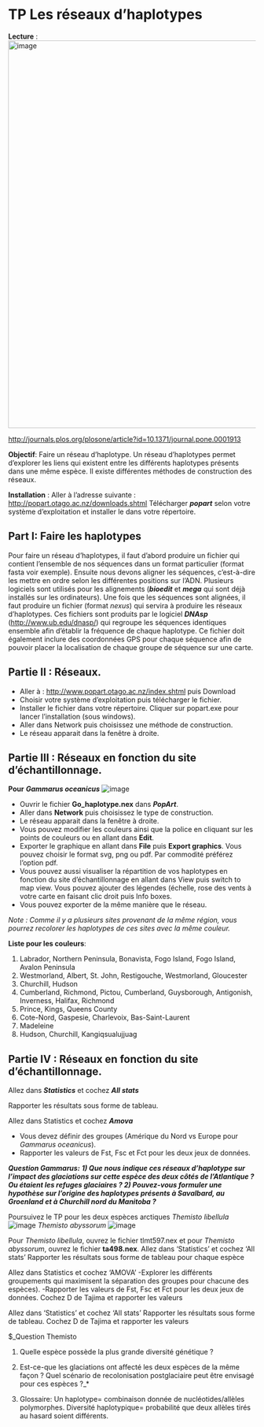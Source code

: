 # TP Les réseaux d’haplotypes

**Lecture** : 
<img width="787" alt="image" src="https://github.com/SabLeCam/OUTILS_MOL/assets/20643860/d7f80ce5-89c9-4a9f-99bf-10dce47fe80c">

http://journals.plos.org/plosone/article?id=10.1371/journal.pone.0001913 

**Objectif**: 
Faire un réseau d’haplotype. Un réseau d’haplotypes permet d’explorer les liens qui existent entre les différents haplotypes présents dans une même espèce. 
Il existe différentes méthodes de construction des réseaux.

**Installation** :
Aller à l’adresse suivante : http://popart.otago.ac.nz/downloads.shtml 
Télécharger *__popart__* selon votre système d’exploitation et installer le dans votre répertoire.

## Part I: Faire les haplotypes

Pour faire un réseau d’haplotypes, il faut d’abord produire un fichier qui contient l’ensemble de nos séquences dans un format particulier (format fasta voir exemple). Ensuite nous devons aligner les séquences, c’est-à-dire les mettre en ordre selon les différentes positions sur l’ADN. Plusieurs logiciels sont utilisés pour les alignements (*__bioedit__* et *__mega__* qui sont déjà installés sur les ordinateurs). Une fois que les séquences sont alignées, il faut produire un fichier (format *_nexus_*) qui servira à produire les réseaux d’haplotypes. Ces fichiers sont produits par le logiciel *__DNAsp__* (http://www.ub.edu/dnasp/) qui regroupe les séquences identiques ensemble afin d’établir la fréquence de chaque haplotype. Ce fichier doit également inclure des coordonnées GPS pour chaque séquence afin de pouvoir placer la localisation de chaque groupe de séquence sur une carte. 



## Partie II : Réseaux.

- Aller à : http://www.popart.otago.ac.nz/index.shtml puis Download
- Choisir votre système d’exploitation puis télécharger le fichier.
- Installer le fichier dans votre répertoire. Cliquer sur popart.exe pour lancer l’installation (sous windows).
- Aller dans Network puis choisissez une méthode de construction. 
- Le réseau apparait dans la fenêtre à droite. 


## Partie III : Réseaux en fonction du site d’échantillonnage.

**Pour** *__Gammarus oceanicus__* 
![image](https://github.com/SabLeCam/OUTILS_MOL/assets/20643860/02ccbf69-e8a4-4f3d-8be8-42e23ede57e5)


- Ouvrir le fichier  **Go_haplotype.nex** dans *__PopArt__*.
- Aller dans **Network** puis choisissez le type de construction.
- Le réseau apparait dans la fenêtre à droite. 
- Vous pouvez modifier les couleurs ainsi que la police en cliquant sur les points de couleurs ou en allant dans **Edit**.
- Exporter le graphique en allant dans **File** puis **Export graphics**. Vous pouvez choisir le format svg, png ou pdf. Par commodité préférez l’option pdf.
- Vous pouvez aussi visualiser la répartition de vos haplotypes en fonction du site d’échantillonnage en allant dans View puis switch to map view. Vous pouvez ajouter des légendes (échelle, rose des vents à votre carte en faisant clic droit puis Info boxes.
- Vous pouvez exporter de la même manière que le réseau.

*_Note : Comme il y a plusieurs sites provenant de la même région, vous pourrez recolorer les haplotypes de ces sites avec la même couleur._*

**Liste pour les couleurs**:
1. Labrador, Northern Peninsula, Bonavista, Fogo Island, Fogo Island, Avalon Peninsula
2. Westmorland, Albert, St. John, Restigouche, Westmorland, Gloucester
3. Churchill, Hudson
4. Cumberland, Richmond, Pictou, Cumberland, Guysborough, Antigonish, Inverness, Halifax, Richmond
5. Prince, Kings, Queens County
6. Cote-Nord, Gaspesie, Charlevoix, Bas-Saint-Laurent
7. Madeleine
8. Hudson, Churchill, Kangiqsualujjuag

## Partie IV : Réseaux en fonction du site d’échantillonnage.
Allez dans *__Statistics__* et cochez *__All stats__*

Rapporter les résultats sous forme de tableau.

Allez dans Statistics et cochez *__Amova__*
- Vous devez définir des groupes (Amérique du Nord vs Europe pour *_Gammarus oceanicus_*). 
- Rapporter les valeurs de Fst, Fsc et Fct pour les deux jeux de données.


*__Question Gammarus:__*
*__1)	Que nous indique ces réseaux d’haplotype sur l’impact des glaciations sur cette espèce des deux côtés de l’Atlantique ? Ou étaient les refuges glaciaires ?
2)	 Pouvez-vous formuler une hypothèse sur l’origine des haplotypes présents à Savalbard, au Groenland et à Churchill nord du Manitoba ?__*


Poursuivez le TP pour les deux espèces arctiques
*_Themisto libellula_* 
![image](https://github.com/SabLeCam/OUTILS_MOL/assets/20643860/804fb46f-ac1d-44ec-8459-822633eee03e)
*_Themisto abyssorum_*
![image](https://github.com/SabLeCam/OUTILS_MOL/assets/20643860/4acad8f2-89d4-4a82-8b66-0d9fa8c3bbdc)


Pour *_Themisto libellula_*, ouvrez le fichier tlmt597.nex et pour *_Themisto abyssorum_*, ouvrez le fichier **ta498.nex**.
Allez dans ‘Statistics’ et cochez ‘All stats’
Rapporter les résultats sous forme de tableau pour chaque espèce

Allez dans Statistics et cochez ‘AMOVA’
-Explorer les différents groupements qui maximisent la séparation des groupes pour chacune des espèces). 
-Rapporter les valeurs de Fst, Fsc et Fct pour les deux jeux de données.
Cochez D de Tajima et rapporter les valeurs


Allez dans ‘Statistics’ et cochez ‘All stats’
Rapporter les résultats sous forme de tableau.
Cochez D de Tajima et rapporter les valeurs


$_Question Themisto
1)	Quelle espèce possède la plus grande diversité génétique ?
2)	Est-ce-que les glaciations ont affecté les deux espèces de la même façon ? Quel scénario de recolonisation postglaciaire peut être envisagé pour ces espèces ?_*

3)	Glossaire:
Un haplotype= combinaison donnée de nucléotides/allèles polymorphes.
Diversité haplotypique= probabilité que deux allèles tirés au hasard soient différents.

